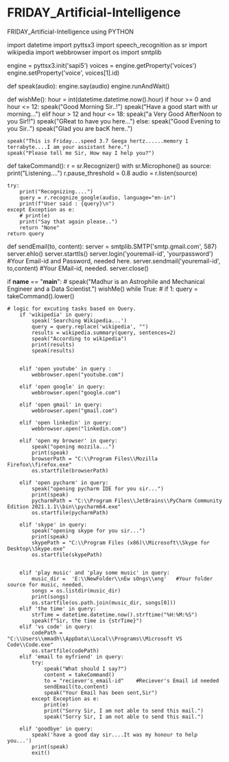 # FRIDAY_Artificial-Intelligence
FRIDAY_Artificial-Intelligence using PYTHON


import datetime
import pyttsx3
import speech_recognition as sr
import wikipedia
import webbrowser
import os
import smtplib

engine = pyttsx3.init('sapi5')
voices = engine.getProperty('voices')
engine.setProperty('voice', voices[1].id)


def speak(audio):
    engine.say(audio)
    engine.runAndWait()


def wishMe():
    hour = int(datetime.datetime.now().hour)
    if hour >= 0 and hour <= 12:
        speak("Good Morning Sir..!")
        speak("Have a good start with ur morning...")
    elif hour > 12 and hour <= 18:
        speak("a Very Good AfterNoon to you Sir!!")
        speak("GReat to have you here...")
    else:
        speak("Good Evening to you Sir..")
        speak("Glad you are bacK here..")

    speak("This is Friday...speed 3.7 Geega hertz......memory 1 terrabyte....I am your assistant here.")
    speak("Please tell me Sir, How may I help you?")


def takeCommand():
    r = sr.Recognizer()
    with sr.Microphone() as source:
        print("Listening....")
        r.pause_threshold = 0.8
        audio = r.listen(source)

    try:
        print("Recognizing....")
        query = r.recognize_google(audio, language="en-in")
        print(f"User said : {query}\n")
    except Exception as e:
        # print(e)
        print("Say that again please..")
        return "None"
    return query

def sendEmail(to, content):
    server = smtplib.SMTP('smtp.gmail.com', 587)
    server.ehlo()
    server.starttls()
    server.login('youremail-id', 'yourpassword')   #Your Email-id and Password, needed here.
    server.sendmail('youremail-id', to,content)    #Your EMail-id, needed.
    server.close()

if __name__ == "__main__":
    # speak("Madhur is an Astrophile and Mechanical Engineer and a Data Scientist.")
    wishMe()
    while True:
    # if 1:
        query = takeCommand().lower()
    
    # logic for excuting tasks based on Query.
        if 'wikipedia' in query:
            speak('Searching Wikipedia...')
            query = query.replace('wikipedia', "")
            results = wikipedia.summary(query, sentences=2)
            speak("According to wikipedia")
            print(results)
            speak(results)

    
        elif 'open youtube' in query :
            webbrowser.open("youtube.com")

        elif 'open google' in query:
            webbrowser.open("google.com")

        elif 'open gmail' in query:
            webbrowser.open("gmail.com")

        elif 'open linkedin' in query:
            webbrowser.open("linkedin.com")

        elif 'open my browser' in query:
            speak("opening mozzila...")
            print(speak)
            browserPath = "C:\\Program Files\\Mozilla Firefox\\firefox.exe"
            os.startfile(browserPath)
        
        elif 'open pycharm' in query:
            speak("opening pycharm IDE for you sir...")
            print(speak)
            pycharmPath = "C:\\Program Files\\JetBrains\\PyCharm Community Edition 2021.1.1\\bin\\pycharm64.exe"
            os.startfile(pycharmPath)
        
        elif 'skype' in query:
            speak("opening skype for you sir...")
            print(speak)
            skypePath = "C:\\Program Files (x86)\\Microsoft\\Skype for Desktop\\Skype.exe"
            os.startfile(skypePath)
            

        elif 'play music' and 'play some music' in query:
            music_dir =  'E:\\NewFolder\\nEw sOngs\\eng'   #Your folder source for music, needed.
            songs = os.listdir(music_dir)
            print(songs)
            os.startfile(os.path.join(music_dir, songs[0]))
        elif 'the time' in query:
            strTime = datetime.datetime.now().strftime("%H:%M:%S")
            speak(f"Sir, the time is {strTime}")
        elif 'vs code' in query:
            codePath = "C:\\Users\\mmadh\\AppData\\Local\\Programs\\Microsoft VS Code\\Code.exe"
            os.startfile(codePath)
        elif 'email to myfriend' in query:
            try:
                speak("What should I say?")
                content = takeCommand()
                to = "reciever's_email-id"    #Reciever's Email id needed
                sendEmail(to,content)
                speak("Your Email has been sent,Sir")
            except Exception as e:
                print(e)
                print("Sorry Sir, I am not able to send this mail.")
                speak("Sorry Sir, I am not able to send this mail.")

        elif 'goodbye' in query:
            speak('have a good day sir....It was my honour to help you...')
            print(speak)
            exit()
